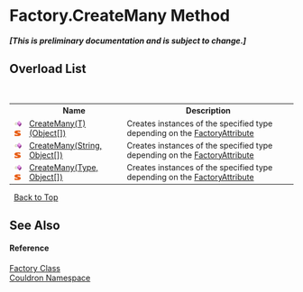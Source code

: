 # Factory.CreateMany Method 
 _**\[This is preliminary documentation and is subject to change.\]**_


## Overload List
&nbsp;<table><tr><th></th><th>Name</th><th>Description</th></tr><tr><td>![Public method](media/pubmethod.gif "Public method")![Static member](media/static.gif "Static member")</td><td><a href="M_Couldron_Factory_CreateMany__1">CreateMany(T)(Object[])</a></td><td>
Creates instances of the specified type depending on the <a href="T_Couldron_FactoryAttribute">FactoryAttribute</a></td></tr><tr><td>![Public method](media/pubmethod.gif "Public method")![Static member](media/static.gif "Static member")</td><td><a href="M_Couldron_Factory_CreateMany">CreateMany(String, Object[])</a></td><td>
Creates instances of the specified type depending on the <a href="T_Couldron_FactoryAttribute">FactoryAttribute</a></td></tr><tr><td>![Public method](media/pubmethod.gif "Public method")![Static member](media/static.gif "Static member")</td><td><a href="M_Couldron_Factory_CreateMany_1">CreateMany(Type, Object[])</a></td><td>
Creates instances of the specified type depending on the <a href="T_Couldron_FactoryAttribute">FactoryAttribute</a></td></tr></table>&nbsp;
<a href="#factory.createmany-method">Back to Top</a>

## See Also


#### Reference
<a href="T_Couldron_Factory">Factory Class</a><br /><a href="N_Couldron">Couldron Namespace</a><br />